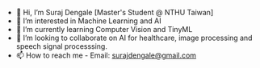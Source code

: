 - 👋 Hi, I’m Suraj Dengale
[Master's Student @ NTHU Taiwan]
- 👀 I’m interested in Machine Learning and AI
- 🌱 I’m currently learning Computer Vision and TinyML
- 💞️ I’m looking to collaborate on AI for healthcare, image processing and speech signal processsing.
- 📫 How to reach me - Email: surajdengale@gmail.com

<!---
snd-ml/snd-ml is a ✨ special ✨ repository because its `README.md` (this file) appears on your GitHub profile.
You can click the Preview link to take a look at your changes.
--->
